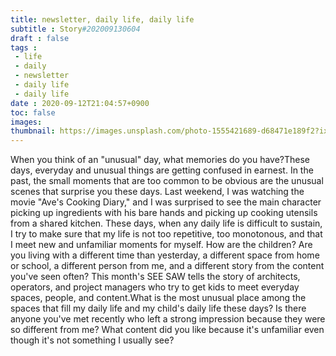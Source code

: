 ```yaml
---
title: newsletter, daily life, daily life
subtitle : Story#202009130604
draft : false
tags :
 - life
 - daily
 - newsletter
 - daily life
 - daily life
date : 2020-09-12T21:04:57+0900
toc: false
images: 
thumbnail: https://images.unsplash.com/photo-1555421689-d68471e189f2?ixlib=rb-1.2.1&q=80&fm=jpg&crop=entropy&cs=tinysrgb&w=1080&fit=max&ixid=eyJhcHBfaWQiOjE1NTU0OX0
---
```


When you think of an "unusual" day, what memories do you have?These days, everyday and unusual things are getting confused in earnest. In the past, the small moments that are too common to be obvious are the unusual scenes that surprise you these days. Last weekend, I was watching the movie "Ave's Cooking Diary," and I was surprised to see the main character picking up ingredients with his bare hands and picking up cooking utensils from a shared kitchen. These days, when any daily life is difficult to sustain, I try to make sure that my life is not too repetitive, too monotonous, and that I meet new and unfamiliar moments for myself. How are the children? Are you living with a different time than yesterday, a different space from home or school, a different person from me, and a different story from the content you've seen often? This month's SEE SAW tells the story of architects, operators, and project managers who try to get kids to meet everyday spaces, people, and content.What is the most unusual place among the spaces that fill my daily life and my child's daily life these days? Is there anyone you've met recently who left a strong impression because they were so different from me? What content did you like because it's unfamiliar even though it's not something I usually see?  

